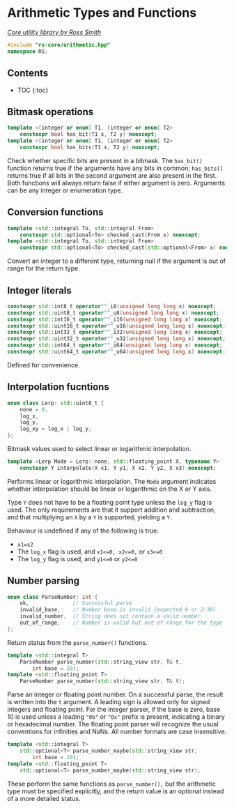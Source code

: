 # Arithmetic Types and Functions

_[Core utility library by Ross Smith](index.html)_

```c++
#include "rs-core/arithmetic.hpp"
namespace RS;
```

## Contents

* TOC
{:toc}

## Bitmask operations

```c++
template <[integer or enum] T1, [integer or enum] T2>
    constexpr bool has_bit(T1 x, T2 y) noexcept;
template <[integer or enum] T1, [integer or enum] T2>
    constexpr bool has_bits(T1 x, T2 y) noexcept;
```

Check whether specific bits are present in a bitmask. The `has_bit()` function
returns true if the arguments have any bits in common; `has_bits()` returns
true if all bits in the second argument are also present in the first. Both
functions will always return false if either argument is zero. Arguments can
be any integer or enumeration type.

## Conversion functions

```c++
template <std::integral To, std::integral From>
    constexpr std::optional<To> checked_cast(From x) noexcept;
template <std::integral To, std::integral From>
    constexpr std::optional<To> checked_cast(std::optional<From> x) noexcept;
```

Convert an integer to a different type, returning null if the argument is out
of range for the return type.

## Integer literals

```c++
constexpr std::int8_t operator""_i8(unsigned long long x) noexcept;
constexpr std::uint8_t operator""_u8(unsigned long long x) noexcept;
constexpr std::int16_t operator""_i16(unsigned long long x) noexcept;
constexpr std::uint16_t operator""_u16(unsigned long long x) noexcept;
constexpr std::int32_t operator""_i32(unsigned long long x) noexcept;
constexpr std::uint32_t operator""_u32(unsigned long long x) noexcept;
constexpr std::int64_t operator""_i64(unsigned long long x) noexcept;
constexpr std::uint64_t operator""_u64(unsigned long long x) noexcept;
```

Defined for convenience.

## Interpolation fucntions

```c++
enum class Lerp: std::uint8_t {
    none = 0,
    log_x,
    log_y,
    log_xy = log_x | log_y,
};
```

Bitmask values used to select linear or logarithmic interpolation.

```c++
template <Lerp Mode = Lerp::none, std::floating_point X, typename Y>
    constexpr Y interpolate(X x1, Y y1, X x2, Y y2, X x3) noexcept;
```

Performs linear or logarithmic interpolation. The `Mode` argument indicates
whether interpolation should be linear or logarithmic on the X or Y axis.

Type `Y` does not have to be a floating point type unless the `log_y` flag is
used. The only requirements are that it support addition and subtraction, and
that multiplying an `X` by a `Y` is supported, yielding a `Y.`

Behaviour is undefined if any of the following is true:

* `x1=x2`
* The `log_x` flag is used, and `x1<=0, x2<=0,` or `x3<=0`
* The `log_y` flag is used, and `y1<=0` or `y2<=0`

## Number parsing

```c++
enum class ParseNumber: int {
    ok,              // Successful parse
    invalid_base,    // Number base is invalid (expected 0 or 2-36)
    invalid_number,  // String does not contain a valid number
    out_of_range,    // Number is valid but out of range for the type
};
```

Return status from the `parse_number()` functions.

```c++
template <std::integral T>
    ParseNumber parse_number(std::string_view str, T& t,
        int base = 10);
template <std::floating_point T>
    ParseNumber parse_number(std::string_view str, T& t);
```

Parse an integer or floating point number. On a successful parse, the result
is written into the `t` argument. A leading sign is allowed only for signed
integers and floating point. For the integer parser, if the base is zero,
base 10 is used unless a leading `"0b"` or `"0x"` prefix is present,
indicating a binary or hexadecimal number. The floating point parser will
recognize the usual conventions for infinities and NaNs. All number formats
are case insensitive.

```c++
template <std::integral T>
    std::optional<T> parse_number_maybe(std::string_view str,
        int base = 10);
template <std::floating_point T>
    std::optional<T> parse_number_maybe(std::string_view str);
```

These perform the same functions as `parse_number(),` but the arithmetic type
must be specified explicitly, and the return value is an optional instead of
a more detailed status.
